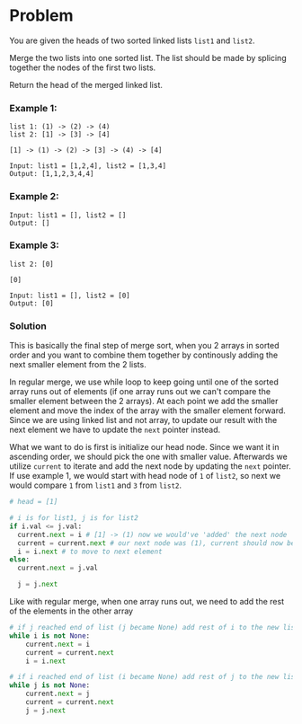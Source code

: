# Problem
You are given the heads of two sorted linked lists `list1` and `list2`.

Merge the two lists into one sorted list. The list should be made by splicing together the nodes of the first two lists.

Return the head of the merged linked list.


### Example 1:
```
list 1: (1) -> (2) -> (4)
list 2: [1] -> [3] -> [4]

[1] -> (1) -> (2) -> [3] -> (4) -> [4] 

Input: list1 = [1,2,4], list2 = [1,3,4]
Output: [1,1,2,3,4,4]
```

### Example 2:
```
Input: list1 = [], list2 = []
Output: []
```

### Example 3:
```
list 2: [0]

[0]

Input: list1 = [], list2 = [0]
Output: [0]
```


### Solution
This is basically the final step of merge sort, when you 2 arrays in sorted order and you want to combine them together by continously adding the next
smaller element from the 2 lists.

In regular merge, we use while loop to keep going until one of the sorted array runs out of elements (if one array runs out we can't compare the smaller element between the 2 arrays). At each point we add the smaller element and move the index of the array with the smaller element forward. Since we are using linked list and not array, to update our result with the next element we have to update the `next` pointer instead.

What we want to do is first is initialize our head node. Since we want it in ascending order, we should pick the one with smaller value. Afterwards we utilize `current` to iterate and add the next node by updating the `next` pointer.
If use example 1, we would start with head node of `1` of `list2`, so next we would compare `1` from `list1` and `3` from `list2`.

```python
# head = [1]

# i is for list1, j is for list2
if i.val <= j.val:
  current.next = i # [1] -> (1) now we would've 'added' the next node
  current = current.next # our next node was (1), current should now be next one since now we want to update this new added node's next pointer
  i = i.next # to move to next element
else:
  current.next = j.val

  j = j.next
```

Like with regular merge, when one array runs out, we need to add the rest of the elements in the other array
```python
# if j reached end of list (j became None) add rest of i to the new list
while i is not None:
    current.next = i
    current = current.next
    i = i.next

# if i reached end of list (i became None) add rest of j to the new list
while j is not None:
    current.next = j
    current = current.next
    j = j.next
```
